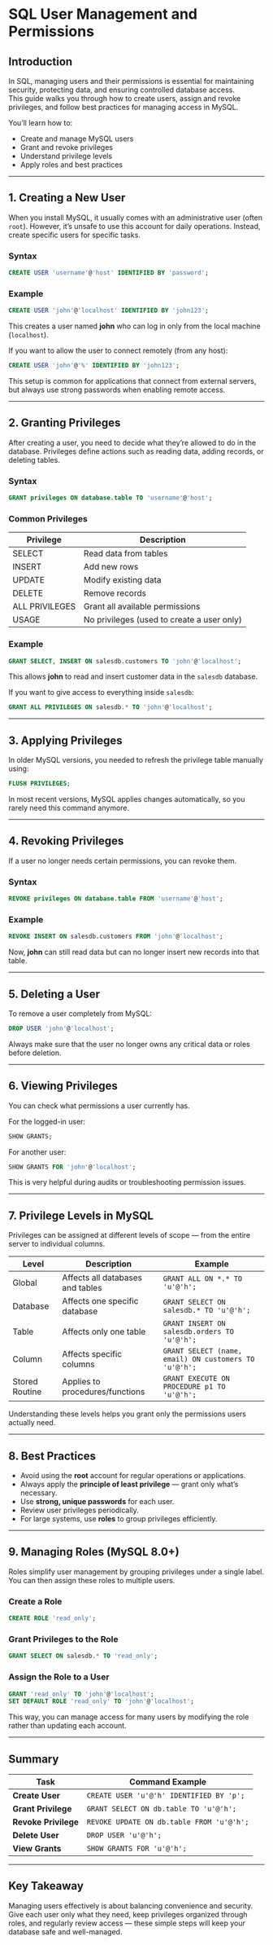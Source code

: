 # SQL User Management and Permissions

## Introduction

In SQL, managing users and their permissions is essential for maintaining security, protecting data, and ensuring controlled database access.  
This guide walks you through how to create users, assign and revoke privileges, and follow best practices for managing access in MySQL.

You’ll learn how to:

- Create and manage MySQL users  
- Grant and revoke privileges  
- Understand privilege levels  
- Apply roles and best practices  

---

## 1. Creating a New User

When you install MySQL, it usually comes with an administrative user (often `root`). However, it’s unsafe to use this account for daily operations. Instead, create specific users for specific tasks.

### Syntax
```sql
CREATE USER 'username'@'host' IDENTIFIED BY 'password';
```

### Example
```sql
CREATE USER 'john'@'localhost' IDENTIFIED BY 'john123';
```
This creates a user named **john** who can log in only from the local machine (`localhost`).

If you want to allow the user to connect remotely (from any host):
```sql
CREATE USER 'john'@'%' IDENTIFIED BY 'john123';
```

This setup is common for applications that connect from external servers, but always use strong passwords when enabling remote access.

---

## 2. Granting Privileges

After creating a user, you need to decide what they’re allowed to do in the database. Privileges define actions such as reading data, adding records, or deleting tables.

### Syntax
```sql
GRANT privileges ON database.table TO 'username'@'host';
```

### Common Privileges

| Privilege       | Description              |
|-----------------|--------------------------|
| SELECT          | Read data from tables    |
| INSERT          | Add new rows             |
| UPDATE          | Modify existing data     |
| DELETE          | Remove records           |
| ALL PRIVILEGES  | Grant all available permissions |
| USAGE           | No privileges (used to create a user only) |

### Example
```sql
GRANT SELECT, INSERT ON salesdb.customers TO 'john'@'localhost';
```
This allows **john** to read and insert customer data in the `salesdb` database.

If you want to give access to everything inside `salesdb`:
```sql
GRANT ALL PRIVILEGES ON salesdb.* TO 'john'@'localhost';
```

---

## 3. Applying Privileges

In older MySQL versions, you needed to refresh the privilege table manually using:
```sql
FLUSH PRIVILEGES;
```
In most recent versions, MySQL applies changes automatically, so you rarely need this command anymore.

---

## 4. Revoking Privileges

If a user no longer needs certain permissions, you can revoke them.

### Syntax
```sql
REVOKE privileges ON database.table FROM 'username'@'host';
```

### Example
```sql
REVOKE INSERT ON salesdb.customers FROM 'john'@'localhost';
```
Now, **john** can still read data but can no longer insert new records into that table.

---

## 5. Deleting a User

To remove a user completely from MySQL:
```sql
DROP USER 'john'@'localhost';
```
Always make sure that the user no longer owns any critical data or roles before deletion.

---

## 6. Viewing Privileges

You can check what permissions a user currently has.

For the logged-in user:
```sql
SHOW GRANTS;
```

For another user:
```sql
SHOW GRANTS FOR 'john'@'localhost';
```

This is very helpful during audits or troubleshooting permission issues.

---

## 7. Privilege Levels in MySQL

Privileges can be assigned at different levels of scope — from the entire server to individual columns.

| Level           | Description                        | Example |
|-----------------|------------------------------------|----------|
| Global          | Affects all databases and tables   | `GRANT ALL ON *.* TO 'u'@'h';` |
| Database        | Affects one specific database      | `GRANT SELECT ON salesdb.* TO 'u'@'h';` |
| Table           | Affects only one table             | `GRANT INSERT ON salesdb.orders TO 'u'@'h';` |
| Column          | Affects specific columns           | `GRANT SELECT (name, email) ON customers TO 'u'@'h';` |
| Stored Routine  | Applies to procedures/functions    | `GRANT EXECUTE ON PROCEDURE p1 TO 'u'@'h';` |

Understanding these levels helps you grant only the permissions users actually need.

---

## 8. Best Practices

- Avoid using the **root** account for regular operations or applications.  
- Always apply the **principle of least privilege** — grant only what’s necessary.  
- Use **strong, unique passwords** for each user.  
- Review user privileges periodically.  
- For large systems, use **roles** to group privileges efficiently.

---

## 9. Managing Roles (MySQL 8.0+)

Roles simplify user management by grouping privileges under a single label. You can then assign these roles to multiple users.

### Create a Role
```sql
CREATE ROLE 'read_only';
```

### Grant Privileges to the Role
```sql
GRANT SELECT ON salesdb.* TO 'read_only';
```

### Assign the Role to a User
```sql
GRANT 'read_only' TO 'john'@'localhost';
SET DEFAULT ROLE 'read_only' TO 'john'@'localhost';
```

This way, you can manage access for many users by modifying the role rather than updating each account.

---

## Summary

| Task | Command Example |
|------|-----------------|
| **Create User** | `CREATE USER 'u'@'h' IDENTIFIED BY 'p';` |
| **Grant Privilege** | `GRANT SELECT ON db.table TO 'u'@'h';` |
| **Revoke Privilege** | `REVOKE UPDATE ON db.table FROM 'u'@'h';` |
| **Delete User** | `DROP USER 'u'@'h';` |
| **View Grants** | `SHOW GRANTS FOR 'u'@'h';` |

---

## Key Takeaway

Managing users effectively is about balancing convenience and security.  
Give each user only what they need, keep privileges organized through roles, and regularly review access — these simple steps will keep your database safe and well-managed.

